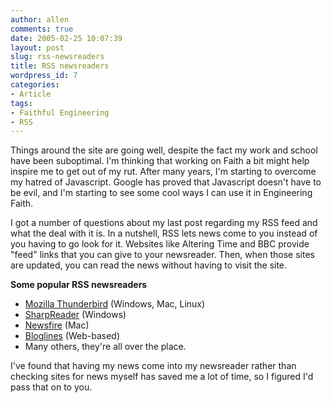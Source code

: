 ```yaml
---
author: allen
comments: true
date: 2005-02-25 10:07:39
layout: post
slug: rss-newsreaders
title: RSS newsreaders
wordpress_id: 7
categories:
- Article
tags:
- Faithful Engineering
- RSS
---
```


Things around the site are going well, despite the fact my work and school have been suboptimal. I'm thinking that working on Faith a bit might help inspire me to get out of my rut. After many years, I'm starting to overcome my hatred of Javascript. Google has proved that Javascript doesn't have to be evil, and I'm starting to see some cool ways I can use it in Engineering Faith.

I got a number of questions about my last post regarding my RSS feed and what the deal with it is. In a nutshell, RSS lets news come to you instead of you having to go look for it. Websites like Altering Time and BBC provide "feed" links that you can give to your newsreader. Then, when those sites are updated, you can read the news without having to visit the site.

**Some popular RSS newsreaders**
- [Mozilla Thunderbird](http://www.mozilla.org/products/thunderbird/) (Windows, Mac, Linux)
- [SharpReader](http://www.sharpreader.net/) (Windows)
- [Newsfire](http://www.newsfirerss.com/) (Mac)
- [Bloglines](http://www.bloglines.com/) (Web-based)
- Many others, they're all over the place.

I've found that having my news come into my newsreader rather than checking sites for news myself has saved me a lot of time, so I figured I'd pass that on to you.
